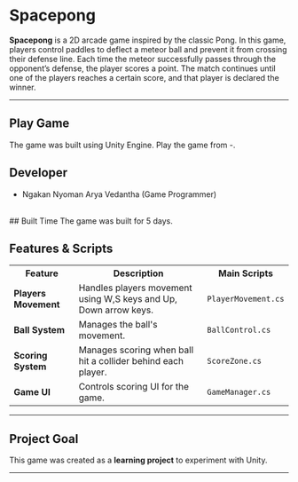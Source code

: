 # Spacepong 

**Spacepong** is a 2D arcade game inspired by the classic Pong. In this game, players control paddles to deflect a meteor ball and prevent it from crossing their defense line. Each time the meteor successfully passes through the opponent’s defense, the player scores a point. The match continues until one of the players reaches a certain score, and that player is declared the winner.

---

## Play Game
The game was built using Unity Engine. Play the game from -. 
<br>
## Developer
- Ngakan Nyoman Arya Vedantha (Game Programmer)
<br>
## Built Time
The game was built for 5 days.
<br>

## Features & Scripts 

<table>
  <tr>
    <th>Feature</th>
    <th>Description</th>
    <th>Main Scripts</th>
  </tr>
  <tr>
    <td><b>Players Movement</b></td>
    <td>Handles players movement using W,S keys and Up, Down arrow keys.</td>
    <td><code>PlayerMovement.cs</code></td>
  </tr>
  <tr>
    <td><b>Ball System</b></td>
    <td>Manages the ball's movement.</td>
    <td><code>BallControl.cs</code></td>
  </tr>
  <tr>
    <td><b>Scoring System</b></td>
    <td>Manages scoring when ball hit a collider behind each player.</td>
    <td><code>ScoreZone.cs</code></td>
  </tr>
  <tr>
    <td><b>Game UI</b></td>
    <td>Controls scoring UI for the game.</td>
    <td><code>GameManager.cs</code></td>
  </tr>
</table>

---


## Project Goal

This game was created as a **learning project** to experiment with Unity.

---
